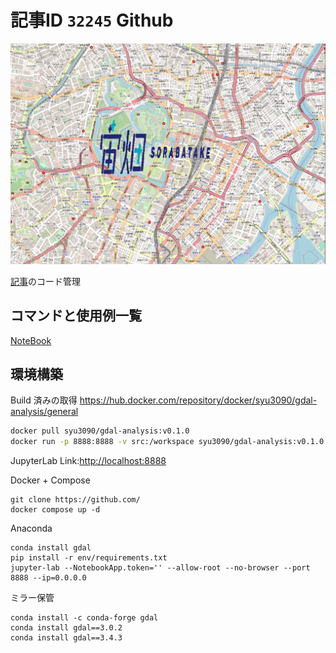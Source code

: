 # 記事ID `32245` Github

![img](title.png)

[記事](https://sorabatake.jp/32245)のコード管理

## コマンドと使用例一覧
[NoteBook](./src/sample.ipynb)

## 環境構築

Build 済みの取得
https://hub.docker.com/repository/docker/syu3090/gdal-analysis/general
```bash
docker pull syu3090/gdal-analysis:v0.1.0
docker run -p 8888:8888 -v src:/workspace syu3090/gdal-analysis:v0.1.0
````
JupyterLab Link:[http://localhost:8888](http://localhost:8888)

Docker + Compose 
```shell
git clone https://github.com/
docker compose up -d
```
Anaconda
```shell
conda install gdal
pip install -r env/requirements.txt
jupyter-lab --NotebookApp.token='' --allow-root --no-browser --port 8888 --ip=0.0.0.0
```

ミラー保管
```shell
conda install -c conda-forge gdal
conda install gdal==3.0.2
conda install gdal==3.4.3
```

